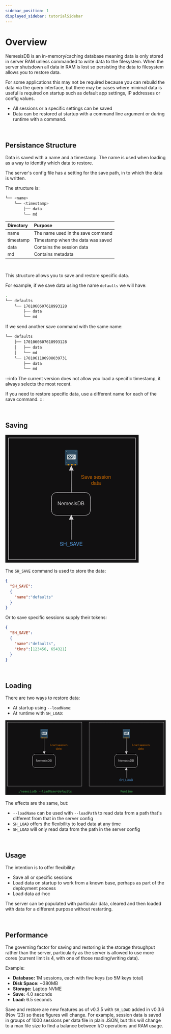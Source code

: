 ```yaml
---
sidebar_position: 1
displayed_sidebar: tutorialSidebar
---
```


# Overview

NemesisDB is an in-memory/caching database meaning data is only stored in server RAM unless commanded to write data to the filesystem. When the server shutsdown all data in RAM is lost so persisting the data to filesystem allows you to restore data.

For some applications this may not be required because you can rebuild the data via the query interface, but there may be cases where minimal data is useful is required on startup such as default app settings, IP addresses or config values.

- All sessions or a specific settings can be saved
- Data can be restored at startup with a command line argument or during runtime with a command.

<br/>

## Persistance Structure
Data is saved with a name and a timestamp. The name is used when loading as a way to identify which data to restore.

The server's config file has a setting for the save path, in to which the data is written.

The structure is:

```bash
└── <name>
    └── <timestamp>
        ├── data
        └── md
```

|Directory|Purpose|
|:---|:---|
|name|The name used in the save command|
|timestamp|Timestamp when the data was saved|
|data|Contains the session data|
|md|Contains metadata|

<br/>

This structure allows you to save and restore specific data.


For example, if we save data using the name `defaults` we will have:

```bash
.
└── defaults
    └── 1701060607618993128
        ├── data
        └── md
```

If we send another save command with the same name:

```bash
└── defaults
    ├── 1701060607618993128
    │   ├── data
    │   └── md
    └── 1701061180908039731
        ├── data
        └── md
```

:::info
The current version does not allow you load a specific timestamp, it always selects the most recent. <br/>

If you need to restore specific data, use a different name for each of the save command.
:::

<br/>

## Saving

![sh_save](img/overview_save.png)

The `SH_SAVE` command is used to store the data:

```json
{
  "SH_SAVE":
  {
    "name":"defaults"
  }
}
```

Or to save specific sessions supply their tokens:

```json title="Save two sessions"
{
  "SH_SAVE":
  {
    "name":"defaults",
    "tkns":[123456, 654321]
  }
}
```

<br/>

## Loading
There are two ways to restore data:

- At startup using `--loadName`:
- At runtime with `SH_LOAD`:

![load](img/overview_load.png)


The effects are the same, but:

- `--loadName` can be used with `--loadPath` to read data from a path that's different from that in the server config
- `SH_LOAD` offers the flexibility to load data at any time
- `SH_LOAD` will only read data from the path in the server config


<br/>

## Usage
The intention is to offer flexibility:

- Save all or specific sessions
- Load data on startup to work from a known base, perhaps as part of the deployment process
- Load data ad-hoc

The server can be populated with particular data, cleared and then loaded with data for a different purpose without restarting.

<br/>

## Performance
The governing factor for saving and restoring is the storage throughput rather than the server, particularly as the server is allowed to use more cores (current limit is 4, with one of those reading/writing data). 

Example:

- **Database:** 1M sessions, each with five keys (so 5M keys total)
- **Disk Space:** ~380MB
- **Storage:** Laptop NVME
- **Save:** 4.0 seconds 
- **Load:** 6.5 seconds

Save and restore are new features as of v0.3.5 with `SH_LOAD` added in v0.3.6 (Nov '23) so these figures will change. For example, session data is saved in groups of 1000 sessions per data file in plain JSON, but this will change to a max file size to find a balance between I/O operations and RAM usage.